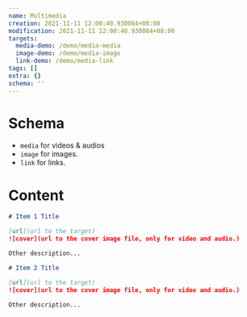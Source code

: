 ```yaml
---
name: Multimedia
creation: 2021-11-11 12:00:40.930084+08:00
modification: 2021-11-11 12:00:40.930084+08:00
targets:
  media-demo: /demo/media-media
  image-demo: /demo/media-image
  link-demo: /demo/media-link
tags: []
extra: {}
schema: ''
---
```


# Schema

- `media` for videos & audios
- `image` for images.
- `link` for links.

# Content

```markdown
# Item 1 Title

[url](url to the target)
![cover](url to the cover image file, only for video and audio.)

Other description...

# Item 2 Title

[url](url to the target)
![cover](url to the cover image file, only for video and audio.)

Other description...
```
